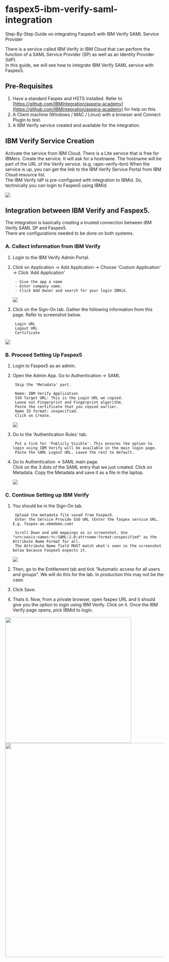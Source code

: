# faspex5-ibm-verify-saml-integration
Step-By-Step Guide on integrating Faspex5 with IBM Verify SAML Service Provider

There is a service called IBM Verify in IBM Cloud that can perform the function of a SAML Service Provider (SP) as well as an Identity Provider (IdP).    
In this guide, we will see how to integrate IBM Verify SAML service with Faspex5. 


## Pre-Requisites   

1. Have a standard Faspex and HSTS installed. Refer to [https://github.com/IBMIntegration/aspera-academy](https://github.com/IBMIntegration/aspera-academy) for help on this.   
2. A Client machine (Windows / MAC / Linux) with a browser and Connect Plugin to test. 
3. A IBM Verify service created and available for the integration.    

## IBM Verify Service Creation

Activate the service from IBM Cloud. There is a Lite service that is free for IBMers. 
Create the service. 
It will ask for a hostname. The hostname will be part of the URL of the Verify service. (e.g. rajan-verify-ibm)
When the service is up, you can get the link to the IBM Verify Service Portal from IBM Cloud resource list.   
The IBM Verify IdP is  pre-configured with integration to IBMid. So, technically you can login to Faspex5 using IBMid. 

![](./images/image1.jpg)    

## Integration between IBM Verify and Faspex5. 

The integration is basically creating a trusted connection between IBM Verify SAML SP and Faspex5.   
There are configurations needed to be done on both systems.   

### A. Collect Information from IBM Verify
1. Login to the IBM Verify Admin Portal.   
2. Click on Application -> Add Application -> Choose 'Custom Application' -> Click 'Add Application'   

        - Give the app a name
        - Enter company name. 
        - Click Add Owner and search for your login IBMid. 
        

    ![](./images/image2.jpg)   

3. Click on the Sign-On tab.
Gather the following information from this page. Refer to screenshot below.    

        Login URL
        Logout URL
        Certificate

![](./images/image3.jpg)   


### B. Proceed Setting Up Faspex5

1. Login to Faspex5 as an admin.   
2. Open the Admin App. Go to Authentication -> SAML   

        Skip the 'Metadata' part.
        
        Name: IBM Verify Application
        SSO Target URL: This is the Login URL we copied. 
        Leave out Fingerprint and Fingerprint algorithm.
        Paste the certificate that you copied earlier.  
        Name ID format: unspecified. 
        Click on Create. 

    ![](./images/image4.jpg)   

3. Go to the 'Authentication Rules' tab.   

        Put a tick for 'Publicly Visible'. This ensures the option to login using IBM Verify will be available in the main login page. 
        Paste the SAML Logout URL. Leave the rest to default.     

4. Go to Authentication -> SAML main page.    
Click on the 3 dots of the SAML entry that we just created. Click on Metadata. Copy the Metadata and save it as a file in the laptop.  


    ![](./images/image5.jpg)

### C. Continue Setting up IBM Verify

1. You should be in the Sign-On tab.   

        Upload the metadata file saved from Faspex5.    
        Enter the Service Provide SSO URL (Enter the faspex service URL. E.g. faspex-ao.obmdemo.com)       
    
        Scroll Down and add mappings as in screenshot. Use "urn:oasis:names:tc:SAML:2.0:attrname-format:unspecified" as the Attribute Name Format for all.   
        The Attribute Name field MUST match what's seen in the screenshot below because Faspex5 expects it. 



    ![](./images/image6.jpg)

2. Then, go to the Entitlement tab and tick "Automatic access for all users and groups". We will do this for the lab. In production this may not be the case.    
3. Click Save.    
4. Thats it. Now, from a private browser, open faspex URL and it should give you the option to login using IBM Verify. Click on it. Once the IBM Verify page opens, pick IBMid to login.   

<p float="left">
  <img src="./images/image7.jpg" width="400" />
  <img src="./images/image8.jpg" width="580" height="680" />
</p>
